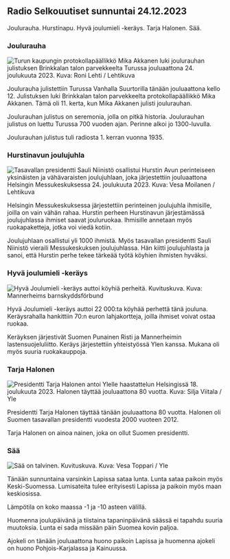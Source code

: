 Radio Selkouutiset sunnuntai 24.12.2023
---------------------------------------

Joulurauha. Hurstinapu. Hyvä joulumieli -keräys. Tarja Halonen. Sää.

### Joulurauha

![Turun kaupungin protokollapäällikkö Mika Akkanen luki joulurauhan julistuksen Brinkkalan talon parvekkeelta Turussa jouluaattona 24. joulukuuta 2023. Kuva: Roni Lehti / Lehtikuva](https://images.cdn.yle.fi/image/upload/c_crop,h_2879,w_5119,x_0,y_213/ar_1.7777777777777777,c_fill,g_faces,h_675,w_1200/dpr_1.0/q_auto:eco/f_auto/fl_lossy/v1703414599/39-122012765880acf4bd8e)

Joulurauha julistettiin Turussa Vanhalla Suurtorilla tänään jouluaattona kello 12. Julistuksen luki Brinkkalan talon parvekkeelta protokollapäällikkö Mika Akkanen. Tämä oli 11. kerta, kun Mika Akkanen julisti joulurauhan.

Joulurauhan julistus on seremonia, jolla on pitkä historia. Joulurauhan julistus on luettu Turussa 700 vuoden ajan. Perinne alkoi jo 1300-luvulla.

Joulurauhan julistus tuli radiosta 1. kerran vuonna 1935.

### Hurstinavun joulujuhla

![Tasavallan presidentti Sauli Niinistö osallistui Hurstin Avun perinteiseen yksinäisten ja vähävaraisten joulujuhlaan, joka järjestettiin jouluaattona Helsingin Messukeskuksessa 24. joulukuuta 2023. Kuva: Vesa Moilanen / Lehtikuva](https://images.cdn.yle.fi/image/upload/c_crop,h_2879,w_5119,x_0,y_106/ar_1.7777777777777777,c_fill,g_faces,h_675,w_1200/dpr_1.0/q_auto:eco/f_auto/fl_lossy/v1703413902/39-12201256588080bd2f3d)

Helsingin Messukeskuksessa järjestettiin perinteinen joulujuhla ihmisille, joilla on vain vähän rahaa. Hurstin perheen Hurstinavun järjestämässä joulujuhlassa ihmiset saavat jouluruokaa. Ihmisille annetaan myös ruokapaketteja, jotka voi viedä kotiin.

Joulujuhlaan osallistui yli 1000 ihmistä. Myös tasavallan presidentti Sauli Niinistö vieraili Messukeskuksen joulujuhlassa. Hän kiitti joulujuhlasta ja sanoi, että Hurstin perhe tekee tärkeää työtä köyhien ihmisten hyväksi.

### Hyvä joulumieli -keräys

![Hyvä Joulumieli -keräys auttoi köyhiä perheitä. Kuvituskuva. Kuva: Mannerheims barnskyddsförbund](https://images.cdn.yle.fi/image/upload/c_crop,h_2389,w_4261,x_0,y_0/ar_1.7777777777777777,c_fill,g_faces,h_675,w_1200/dpr_1.0/q_auto:eco/f_auto/fl_lossy/v1638440698/39-88711961a89ed14a5d1)

Hyvä Joulumieli -keräys auttoi 22 000:ta köyhää perhettä tänä jouluna. Keräysrahalla hankittiin 70:n euron lahjakortteja, joilla ihmiset voivat ostaa ruokaa.

Keräyksen järjestivät Suomen Punainen Risti ja Mannerheimin lastensuojeluliitto. Keräys järjestettiin yhteistyössä Ylen kanssa. Mukana oli myös suuria ruokakauppoja.

### Tarja Halonen

![Presidentti Tarja Halonen antoi Ylelle haastattelun Helsingissä 18. joulukuuta 2023. Halonen täyttää jouluaattona 80 vuotta. Kuva: Silja Viitala / Yle](https://images.cdn.yle.fi/image/upload/c_crop,h_2190,w_3893,x_0,y_1309/ar_1.7777777777777777,c_fill,g_faces,h_675,w_1200/dpr_1.0/q_auto:eco/f_auto/fl_lossy/v1703393753/39-1217090658028522aeff)

Presidentti Tarja Halonen täyttää tänään jouluaattona 80 vuotta. Halonen oli Suomen tasavallan presidentti vuodesta 2000 vuoteen 2012.

Tarja Halonen on ainoa nainen, joka on ollut Suomen presidentti.

### Sää

![Sää on talvinen. Kuvituskuva. Kuva: Vesa Toppari / Yle](https://images.cdn.yle.fi/image/upload/c_crop,h_2808,w_4992,x_7,y_280/ar_1.7777777777777777,c_fill,g_faces,h_675,w_1200/dpr_1.0/q_auto:eco/f_auto/fl_lossy/v1702037611/39-1212872657307dba74a8)

Tänään sunnuntaina varsinkin Lapissa sataa lunta. Lunta sataa paikoin myös Keski-Suomessa. Lumisateita tulee erityisesti Lapissa ja paikoin myös maan keskiosissa.

Lämpötila on koko maassa -1 ja -10 asteen välillä.

Huomenna joulupäivänä ja tiistaina tapaninpäivänä säässä ei tapahdu suuria muutoksia. Lunta ei sada missään päin Suomea kovin paljoa.

Ajokeli on tänään jouluaattona huono paikoin Lapissa ja huomenna ajokeli on huono Pohjois-Karjalassa ja Kainuussa.

